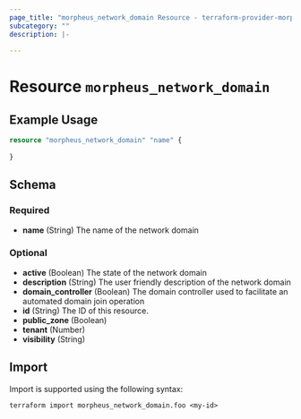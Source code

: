 ```yaml
---
page_title: "morpheus_network_domain Resource - terraform-provider-morpheus"
subcategory: ""
description: |-
  
---
```


# Resource `morpheus_network_domain`



## Example Usage

```terraform
resource "morpheus_network_domain" "name" {
  
}
```

<!-- schema generated by tfplugindocs -->
## Schema

### Required

- **name** (String) The name of the network domain

### Optional

- **active** (Boolean) The state of the network domain
- **description** (String) The user friendly description of the network domain
- **domain_controller** (Boolean) The domain controller used to facilitate an automated domain join operation
- **id** (String) The ID of this resource.
- **public_zone** (Boolean)
- **tenant** (Number)
- **visibility** (String)

## Import

Import is supported using the following syntax:

```shell
terraform import morpheus_network_domain.foo <my-id>
```
